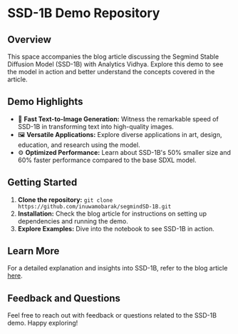 # SSD-1B Demo Repository

## Overview

This space accompanies the blog article discussing the Segmind Stable Diffusion Model (SSD-1B) with Analytics Vidhya. Explore this demo to see the model in action and better understand the concepts covered in the article.

## Demo Highlights

- 🚀 **Fast Text-to-Image Generation:** Witness the remarkable speed of SSD-1B in transforming text into high-quality images.
- 🖼️ **Versatile Applications:** Explore diverse applications in art, design, education, and research using the model.
- ⚙️ **Optimized Performance:** Learn about SSD-1B's 50% smaller size and 60% faster performance compared to the base SDXL model.

## Getting Started

1. **Clone the repository:** `git clone https://github.com/inuwamobarak/segmindSD-1B.git`
2. **Installation:** Check the blog article for instructions on setting up dependencies and running the demo.
3. **Explore Examples:** Dive into the notebook to see SSD-1B in action.

## Learn More

For a detailed explanation and insights into SSD-1B, refer to the blog article [here](link-to-your-blog-article).

## Feedback and Questions

Feel free to reach out with feedback or questions related to the SSD-1B demo. Happy exploring!
